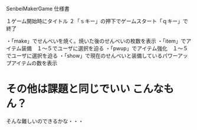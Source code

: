 SenbeiMakerGame
仕様書

１ゲーム開始時にタイトル
２「ｓキー」の押下でゲームスタート「ｑキー」で終了

・「make」でせんべいを焼く。焼いた後のせんべいの枚数を表示
・「item」でアイテム装備　１〜５でユーザに選択を迫る
・「pwup」でアイテム強化　１〜５でユーザに選択を迫る
・「show」で現在のせんべいと装備しているパワーアップアイテムの数を表示

その他は課題と同じでいい
こんなもん？
===============
そんな難しいのできるかな・・・
